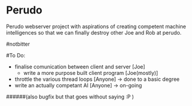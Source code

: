 # Perudo

Perudo webserver project with aspirations of creating competent machine intelligences so that we can finally destroy other Joe and Rob at perudo.

\#notbitter

#To Do:

- finalise comunication between client and server [Joe]
  - write a more purpose built client program [Joe(mostly)]
- throttle the various thread loops [Anyone] -> done to a basic degree
- write an actually competant AI [Anyone] -> on-going

######(also bugfix but that goes without saying :P )
